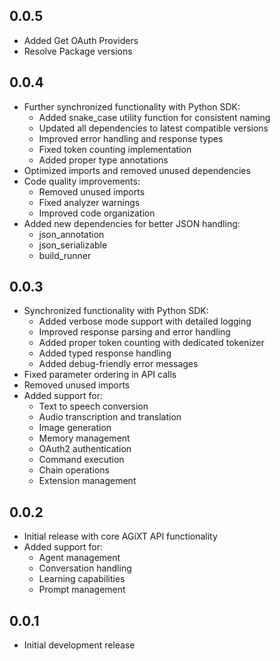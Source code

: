 ## 0.0.5
  * Added Get OAuth Providers
  * Resolve Package versions

## 0.0.4

* Further synchronized functionality with Python SDK:
  * Added snake_case utility function for consistent naming
  * Updated all dependencies to latest compatible versions
  * Improved error handling and response types
  * Fixed token counting implementation
  * Added proper type annotations
* Optimized imports and removed unused dependencies
* Code quality improvements:
  * Removed unused imports
  * Fixed analyzer warnings
  * Improved code organization
* Added new dependencies for better JSON handling:
  * json_annotation
  * json_serializable
  * build_runner

## 0.0.3

* Synchronized functionality with Python SDK:
  * Added verbose mode support with detailed logging
  * Improved response parsing and error handling
  * Added proper token counting with dedicated tokenizer
  * Added typed response handling
  * Added debug-friendly error messages
* Fixed parameter ordering in API calls
* Removed unused imports
* Added support for:
  * Text to speech conversion
  * Audio transcription and translation
  * Image generation
  * Memory management
  * OAuth2 authentication
  * Command execution
  * Chain operations
  * Extension management

## 0.0.2

* Initial release with core AGiXT API functionality
* Added support for:
  * Agent management
  * Conversation handling
  * Learning capabilities
  * Prompt management

## 0.0.1

* Initial development release